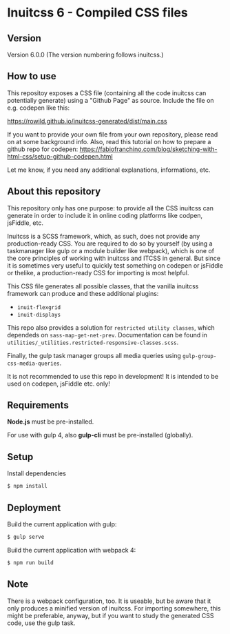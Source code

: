 Inuitcss 6 - Compiled CSS files
===========

## Version
Version 6.0.0
(The version numbering follows inuitcss.)

## How to use
This repositoy exposes a CSS file (containing all the code inuitcss can potentially generate) using a "Github Page" as source.
Include the file on e.g. codepen like this:

https://rowild.github.io/inuitcss-generated/dist/main.css

If you want to provide your own file from your own repository, please read on at some background info.
Also, read this tutorial on how to prepare a github repo for codepen:
https://fabiofranchino.com/blog/sketching-with-html-css/setup-github-codepen.html

Let me know, if you need any additional explanations, informations, etc.


## About this repository
This repository only has one purpose: to provide all the CSS inuitcss can generate in order to include it in online coding platforms like codpen, jsFiddle, etc.

Inuitcss is a SCSS framework, which, as such, does not provide any production-ready CSS. You are required to do so by yourself (by using a taskmanager like gulp or a module builder like webpack), which is one of the core principles of working with inuitcss and ITCSS in general. But since it is sometimes very useful to quickly test something on codepen or jsFiddle or thelike, a production-ready CSS for importing is most helpful.

This CSS file generates all possible classes, that the vanilla inuitcss framework can produce and these additional plugins:
- `inuit-flexgrid`
- `inuit-displays`

This repo also provides a solution for `restricted utility classes`, which dependeds on `sass-map-get-net-prev`.
Documentation can be found in `utilities/_utilities.restricted-responsive-classes.scss`.

Finally, the gulp task manager groups all media queries using `gulp-group-css-media-queries`.

It is not recommended to use this repo in development! It is intended to be used on codepen, jsFiddle etc. only!

## Requirements
**Node.js** must be pre-installed.

For use with gulp 4, also **gulp-cli** must be pre-installed (globally).

## Setup
Install dependencies
```sh
$ npm install
```

## Deployment
Build the current application with gulp:
```sh
$ gulp serve
```

Build the current application with webpack 4:
```sh
$ npm run build
```

## Note
There is a webpack configuration, too. It is useable, but be aware that it only produces a minified version of inuitcss. For importing somewhere, this might be preferable, anyway, but if you want to study the generated CSS code, use the gulp task.